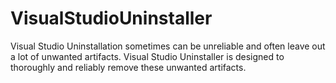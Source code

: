 # VisualStudioUninstaller
Visual Studio Uninstallation sometimes can be unreliable and often leave out a lot of unwanted artifacts. Visual Studio Uninstaller is designed to thoroughly and reliably remove these unwanted artifacts.
